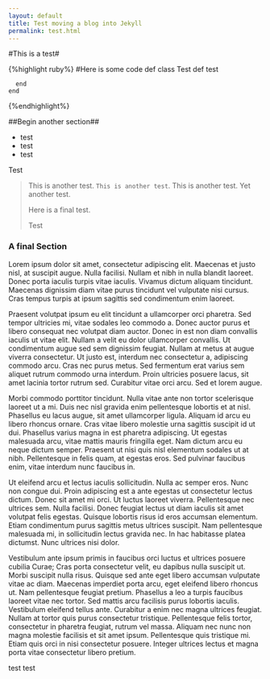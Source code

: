 ```yaml
---
layout: default
title: Test moving a blog into Jekyll
permalink: test.html
---
```


#This is a test#

{%highlight ruby%} 
 #Here is some code
    def class Test
      def test
      
      end
    end
{%endhighlight%} 

##Begin another section##

- test
- test
- test

Test

> This is another test. `This is another test`. This is another test. Yet another test. 
>
> Here is a final test. 
>
> Test

### A final Section ###

Lorem ipsum dolor sit amet, consectetur adipiscing elit. Maecenas et justo nisl, at suscipit augue. Nulla facilisi. Nullam et nibh in nulla blandit laoreet. Donec porta iaculis turpis vitae iaculis. Vivamus dictum aliquam tincidunt. Maecenas dignissim diam vitae purus tincidunt vel vulputate nisi cursus. Cras tempus turpis at ipsum sagittis sed condimentum enim laoreet.

Praesent volutpat ipsum eu elit tincidunt a ullamcorper orci pharetra. Sed tempor ultricies mi, vitae sodales leo commodo a. Donec auctor purus et libero consequat nec volutpat diam auctor. Donec in est non diam convallis iaculis ut vitae elit. Nullam a velit eu dolor ullamcorper convallis. Ut condimentum augue sed sem dignissim feugiat. Nullam at metus at augue viverra consectetur. Ut justo est, interdum nec consectetur a, adipiscing commodo arcu. Cras nec purus metus. Sed fermentum erat varius sem aliquet rutrum commodo urna interdum. Proin ultricies posuere lacus, sit amet lacinia tortor rutrum sed. Curabitur vitae orci arcu. Sed et lorem augue.

Morbi commodo porttitor tincidunt. Nulla vitae ante non tortor scelerisque laoreet ut a mi. Duis nec nisl gravida enim pellentesque lobortis et at nisl. Phasellus eu lacus augue, sit amet ullamcorper ligula. Aliquam id arcu eu libero rhoncus ornare. Cras vitae libero molestie urna sagittis suscipit id ut dui. Phasellus varius magna in est pharetra adipiscing. Ut egestas malesuada arcu, vitae mattis mauris fringilla eget. Nam dictum arcu eu neque dictum semper. Praesent ut nisi quis nisl elementum sodales ut at nibh. Pellentesque in felis quam, at egestas eros. Sed pulvinar faucibus enim, vitae interdum nunc faucibus in.

Ut eleifend arcu et lectus iaculis sollicitudin. Nulla ac semper eros. Nunc non congue dui. Proin adipiscing est a ante egestas ut consectetur lectus dictum. Donec sit amet mi orci. Ut luctus laoreet viverra. Pellentesque nec ultrices sem. Nulla facilisi. Donec feugiat lectus ut diam iaculis sit amet volutpat felis egestas. Quisque lobortis risus id eros accumsan elementum. Etiam condimentum purus sagittis metus ultrices suscipit. Nam pellentesque malesuada mi, in sollicitudin lectus gravida nec. In hac habitasse platea dictumst. Nunc ultrices nisi dolor.

Vestibulum ante ipsum primis in faucibus orci luctus et ultrices posuere cubilia Curae; Cras porta consectetur velit, eu dapibus nulla suscipit ut. Morbi suscipit nulla risus. Quisque sed ante eget libero accumsan vulputate vitae ac diam. Maecenas imperdiet porta arcu, eget eleifend libero rhoncus ut. Nam pellentesque feugiat pretium. Phasellus a leo a turpis faucibus laoreet vitae nec tortor. Sed mattis arcu facilisis purus lobortis iaculis. Vestibulum eleifend tellus ante. Curabitur a enim nec magna ultrices feugiat. Nullam at tortor quis purus consectetur tristique. Pellentesque felis tortor, consectetur in pharetra feugiat, rutrum vel massa. Aliquam nec nunc non magna molestie facilisis et sit amet ipsum. Pellentesque quis tristique mi. Etiam quis orci in nisi consectetur posuere. Integer ultrices lectus et magna porta vitae consectetur libero pretium. 

test test